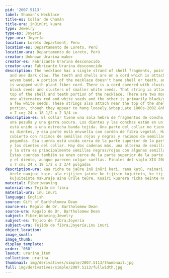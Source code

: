 ```yaml
---
pid: '2007.5113'
label: Shaman's Necklace
title-es: Collar de Chamán
title-ura: inüinüri kuare
type: Jewelry
type-es: Joyería
type-ura: Joyería
location: Loreto department, Peru
location-es: Departamento de Loreto, Perú
location-ura: Departamento de Loreto, Perú
creator: Unknown Urarina maker
creator-es: Fabricante Urarina desconocido
creator-ura: Fabricante Urarina desconocido
description: The necklace has a single strand of shell fragments, pointed teeth, hoof,
  and one dark claw. The teeth and shells are on a cord which is attached to a narrow
  woven band. A portion of the necklace doesn't have shell or teeth, and that portion
  is wrapped with plant fiber cord. There is a cord covered with clusters of red and
  black seeds and clusters of smaller white seeds. That string is attached near the
  top of the shell and teeth portion of the necklace. There are two more strings,
  one alternates red and white seeds and the other is primarily black/red seeds with
  a few white seeds. These strings also attach near the top of the shell and tooth
  portion, though they appear to hang loosely.&nbsp;Late 1800s-2002.&nbsp;61 x 47
  x 7 cm; 24 x 18 1/2 x 2 3/4 in
description-es: El collar tiene una sola hebra de fragmentos de concha, dientes puntiagudos,
  una pezuña y una garra oscura. Los dientes y las conchas están en un cordón que
  está unido a una estrecha banda tejida. Una parte del collar no tiene caparazón
  ni dientes, y esa parte está envuelta con cordón de fibra vegetal. Hay un cordón
  cubierto con racimos de semillas rojas y negras y racimos de semillas blancas más
  pequeñas. Esa cuerda está unida cerca de la parte superior de la parte de la concha
  y los dientes del collar. Hay dos cadenas más, una alterna de semillas rojas y blancas
  y la otra es principalmente semillas negras/rojas con algunas semillas blancas.
  Estas cuerdas también se unen cerca de la parte superior de la parte de la concha
  y el diente, aunque parecen colgar sueltas. Finales del siglo XIX-2002. 61 x 47
  x 7 cm; 24 x 18 1/2 x 2 3/4 pulgadas
description-ura: kaa richa te jaüre inü inüri kari, rana katü, rainari kari, makuraje,
  ürele naujuai kaje. ala rijijien jainte ke tijisin kujuitein, ke tijitain jelai
  kujuiteinte makuraje aina ürüle teüre. Kuairi kuurera richa neinte nelata
material: Fiber;weaving
material-es: Tejido de fibra
material-ura: inu inuri
language: English
source: Gift of Bartholomew Dean
source-es: Regalo de Dr. Bartholomew Dean
source-ura: Regalo de Dr. Bartholomew Dean
subject: Fiber;Weaving;Jewelry
subject-es: Tejido de fibra;Joyería
subject-ura: Tejido de fibra;Joyería;inu inuri
object_location:
image_small:
image_thumb:
display_template:
order: '050'
layout: urarina_item
collection: urarina
thumbnail: img/derivatives/simple/2007.5113/thumbnail.jpg
full: img/derivatives/simple/2007.5113/fullwidth.jpg
---
```

